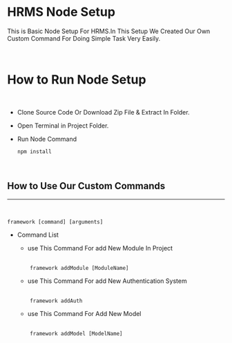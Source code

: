 # HRMS Node Setup

This is Basic Node Setup For HRMS.In This Setup We Created Our Own Custom Command For Doing Simple Task Very Easily.

<br>

<h1>How to Run Node Setup</h1><br>

- Clone Source Code Or Download Zip File & Extract In Folder.
- Open Terminal in Project Folder.
- Run Node Command

    ```` 
    npm install 
    ````

<br>
<h2>How to Use Our Custom Commands</h2><hr><br>

```
framework [command] [arguments]
```

-  Command List 
    - use This Command For add New Module In Project <br><br>
    
    ```
        framework addModule [ModuleName]
    ```

    -  use This Command For add New Authentication     System 
    <br><br>
    ```
        framework addAuth
    ```
    -  use This Command For Add New Model
    <br><br>
    ```
        framework addModel [ModelName]
    ```
    
 



<!-- <h3>for using my own command run </h3> -->


<!-- npm link


<h1>how to add authantication</h1><hr><br>




command-addauth

<h3>there is a 2 method for authantication</h3>
<hr><br>

- for using your own database schema , let start your project with

npm start

and migrate all your remaining migrations and exit from project and run command 

command-addauth

and select your own model for authantication implementation
- if you want to use our database schema then first run command

command-addauth

and select authantication with database and select our model for authantication and start the server to run your project
- use static authantication without database and use it simple and fast

<h1>Add migrations,seeders,model<h1>
<h4>


Migrations and Model:

npx sequelize-cli model:generate --name User --attributes firstName:string,lastName:string,email:string

Seders:
npx sequelize-cli seed:generate --name demo-user


select a suitabkle location for this migrations from API folder or from root database folders
<h4>

<h1>Add Module in API folder</h1>


command-addmodule -->

<!-- it will generate complete folder structure of module into your API folder and also generate routes file and structure

<h1>How to use route.JSON file<h1>
<h3>route.json file structure</h3>


{
        "method": "get",
        "path": "/user",
        "controller": "userc.done",
        "middlewares": [
            "auth.validate",
            "auth.check"
        ],
        "access":[
            "admin"
        ],
        "isgloblal":true
    }


- method - (post,get,put,delete,patch)
- path   - (denote a endpoint)
- controller - (controller_filename.functionname) it will be            from module controller folder 
(name of the controller [name.js])
- middlewares - (middlewares_filename.functionname) it will be from
module middlewares function
- access  - (role of user who can access the endpoint)
- isgloblal - (true) it means that global endpoint with /path
            (false)  it means it module endpoint module_name+/path -->

<!-- <h1>How to use Global properties</h1>

- global service

  
  framework.service.file_name.function_name
  

- global function


    framework.ufunction.function_file_name.function_name

it also suuport itterate structure of folders - you can access function

 with 
 
 
 framework.ufunction.folder_name.function_file_name.function_name

- global core function


framework.corefunction.function_name


-module service and function


function:
 framework.module_name.modulefunction.file_name.function_name -->


